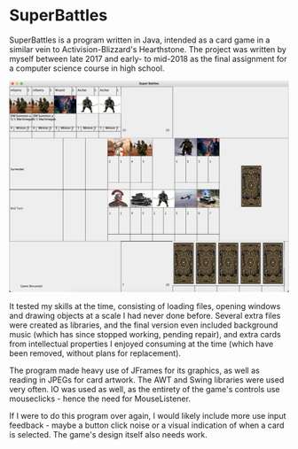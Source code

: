 # SuperBattles

SuperBattles is a program written in Java, intended as a card game in a similar vein to Activision-Blizzard's Hearthstone. The project was written by myself between late 2017 and early- to mid-2018 as the final assignment for a computer science course in high school.

![A screenshot of the program window mid-game.](Assets/screenshot.png)

It tested my skills at the time, consisting of loading files, opening windows and drawing objects at a scale I had never done before. Several extra files were created as libraries, and the final version even included background music (which has since stopped working, pending repair), and extra cards from intellectual properties I enjoyed consuming at the time (which have been removed, without plans for replacement).

The program made heavy use of JFrames for its graphics, as well as reading in JPEGs for card artwork. The AWT and Swing libraries were used very often. IO was used as well, as the entirety of the game's controls use mouseclicks - hence the need for MouseListener.

If I were to do this program over again, I would likely include more use input feedback - maybe a button click noise or a visual indication of when a card is selected. The game's design itself also needs work.
